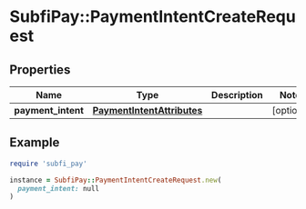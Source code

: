 # SubfiPay::PaymentIntentCreateRequest

## Properties

| Name | Type | Description | Notes |
| ---- | ---- | ----------- | ----- |
| **payment_intent** | [**PaymentIntentAttributes**](PaymentIntentAttributes.md) |  | [optional] |

## Example

```ruby
require 'subfi_pay'

instance = SubfiPay::PaymentIntentCreateRequest.new(
  payment_intent: null
)
```

